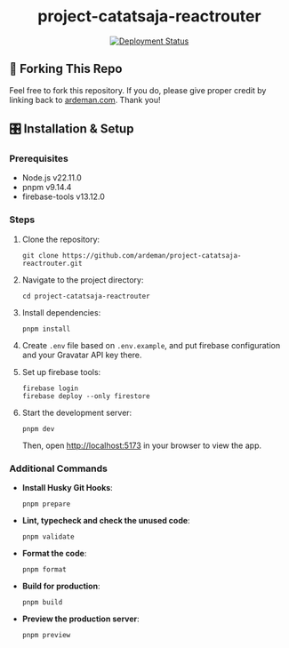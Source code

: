 <h1 align="center">
  project-catatsaja-reactrouter
</h1>

<p align="center">
  <a href="https://github.com/ardeman/project-catatsaja-reactrouter/actions/workflows/firebase-remix.yml" target="_blank">
    <img src="https://github.com/ardeman/project-catatsaja-reactrouter/actions/workflows/firebase-remix.yml/badge.svg?branch=main" alt="Deployment Status" />
  </a>
</p>

## 🍴 Forking This Repo

Feel free to fork this repository. If you do, please give proper credit by linking back to [ardeman.com](https://ardeman.com/). Thank you!

## 🎛️ Installation & Setup

### Prerequisites

- Node.js v22.11.0
- pnpm v9.14.4
- firebase-tools v13.12.0

### Steps

1. Clone the repository:

   ```shell
   git clone https://github.com/ardeman/project-catatsaja-reactrouter.git
   ```

2. Navigate to the project directory:

   ```shell
   cd project-catatsaja-reactrouter
   ```

3. Install dependencies:

   ```shell
   pnpm install
   ```

4. Create `.env` file based on `.env.example`, and put firebase configuration
   and your Gravatar API key there.

5. Set up firebase tools:

   ```shell
   firebase login
   firebase deploy --only firestore
   ```

6. Start the development server:

   ```shell
   pnpm dev
   ```

   Then, open [http://localhost:5173](http://localhost:5173) in your browser to view the app.

### Additional Commands

- **Install Husky Git Hooks**:

  ```shell
  pnpm prepare
  ```

- **Lint, typecheck and check the unused code**:

  ```shell
  pnpm validate
  ```

- **Format the code**:

  ```shell
  pnpm format
  ```

- **Build for production**:

  ```shell
  pnpm build
  ```

- **Preview the production server**:

  ```shell
  pnpm preview
  ```
